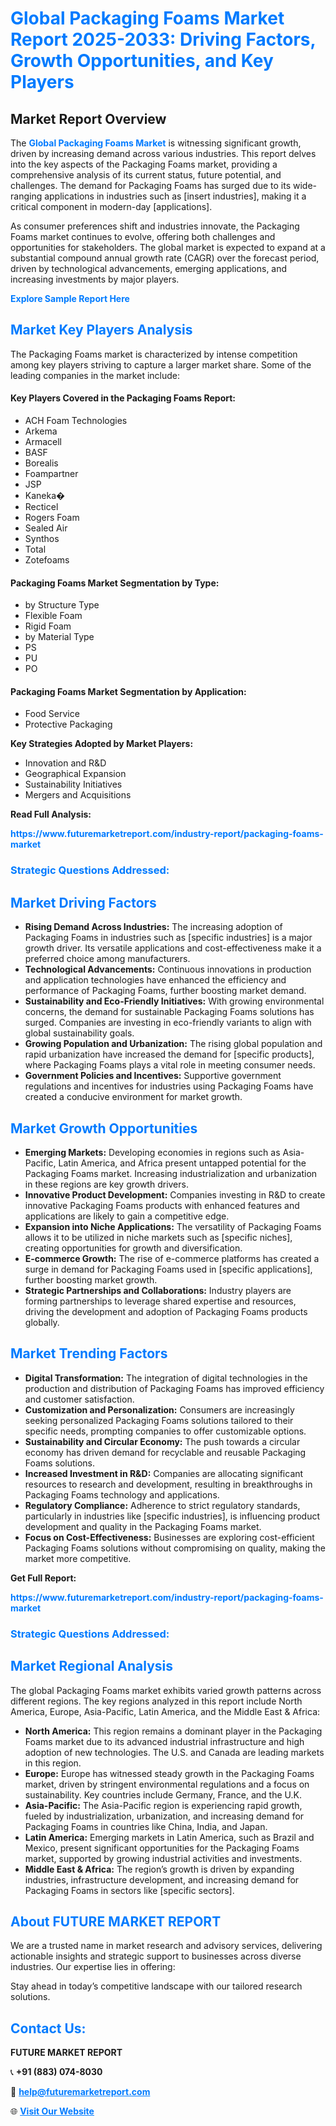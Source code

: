 <h1 style="color: #007BFF;">Global Packaging Foams Market Report 2025-2033: Driving Factors, Growth Opportunities, and Key Players</h1>

<section id="overview">
<h2>Market Report Overview</h2>
<p>The <a href="https://www.futuremarketreport.com/industry-report/packaging-foams-market" style="color: #007BFF; text-decoration: none;"><strong>Global Packaging Foams Market</strong></a> is witnessing significant growth, driven by increasing demand across various industries. This report delves into the key aspects of the Packaging Foams market, providing a comprehensive analysis of its current status, future potential, and challenges. The demand for Packaging Foams has surged due to its wide-ranging applications in industries such as [insert industries], making it a critical component in modern-day [applications].</p>
<p>As consumer preferences shift and industries innovate, the Packaging Foams market continues to evolve, offering both challenges and opportunities for stakeholders. The global market is expected to expand at a substantial compound annual growth rate (CAGR) over the forecast period, driven by technological advancements, emerging applications, and increasing investments by major players.</p>
</section>

<section id="overview">
<p><a href="https://www.futuremarketreport.com/request-sample/reportId=63217" style="color: #007BFF; text-decoration: none;"><strong>Explore Sample Report Here</strong></a></p>
</section>

<section id="key-players">
<h2 style="color: #007BFF;">Market Key Players Analysis</h2>
<p>The Packaging Foams market is characterized by intense competition among key players striving to capture a larger market share. Some of the leading companies in the market include:</p>
<h4>Key Players Covered in the Packaging Foams Report:</h4>
<ul><li>ACH Foam Technologies</li><li>Arkema</li><li>Armacell</li><li>BASF</li><li>Borealis</li><li>Foampartner</li><li>JSP</li><li>Kaneka�</li><li>Recticel</li><li>Rogers Foam</li><li>Sealed Air</li><li>Synthos</li><li>Total</li><li>Zotefoams</li></ul>
<h4>Packaging Foams Market Segmentation by Type:</h4>
<ul><li>by Structure Type</li><li>Flexible Foam</li><li>Rigid Foam</li><li>by Material Type</li><li>PS</li><li>PU</li><li>PO</li></ul>

<h4>Packaging Foams Market Segmentation by Application:</h4>
<ul><li>Food Service</li><li>Protective Packaging</li></ul>
<p><strong>Key Strategies Adopted by Market Players:</strong></p>
<ul>
<li>Innovation and R&D</li>
<li>Geographical Expansion</li>
<li>Sustainability Initiatives</li>
<li>Mergers and Acquisitions</li>
</ul>
</section>

<section>
<p><strong>Read Full Analysis: </strong></p><a href="https://www.futuremarketreport.com/industry-report/packaging-foams-market" style="color: #007BFF; text-decoration: none;"><strong>https://www.futuremarketreport.com/industry-report/packaging-foams-market</strong></a>
<h3 style="color: #007BFF;">Strategic Questions Addressed:</h3>
</section>

<section id="driving-factors">
<h2 style="color: #007BFF;">Market Driving Factors</h2>
<ul>
<li><strong>Rising Demand Across Industries:</strong> The increasing adoption of Packaging Foams in industries such as [specific industries] is a major growth driver. Its versatile applications and cost-effectiveness make it a preferred choice among manufacturers.</li>
<li><strong>Technological Advancements:</strong> Continuous innovations in production and application technologies have enhanced the efficiency and performance of Packaging Foams, further boosting market demand.</li>
<li><strong>Sustainability and Eco-Friendly Initiatives:</strong> With growing environmental concerns, the demand for sustainable Packaging Foams solutions has surged. Companies are investing in eco-friendly variants to align with global sustainability goals.</li>
<li><strong>Growing Population and Urbanization:</strong> The rising global population and rapid urbanization have increased the demand for [specific products], where Packaging Foams plays a vital role in meeting consumer needs.</li>
<li><strong>Government Policies and Incentives:</strong> Supportive government regulations and incentives for industries using Packaging Foams have created a conducive environment for market growth.</li>
</ul>
</section>

<section id="growth-opportunities">
<h2 style="color: #007BFF;">Market Growth Opportunities</h2>
<ul>
<li><strong>Emerging Markets:</strong> Developing economies in regions such as Asia-Pacific, Latin America, and Africa present untapped potential for the Packaging Foams market. Increasing industrialization and urbanization in these regions are key growth drivers.</li>
<li><strong>Innovative Product Development:</strong> Companies investing in R&D to create innovative Packaging Foams products with enhanced features and applications are likely to gain a competitive edge.</li>
<li><strong>Expansion into Niche Applications:</strong> The versatility of Packaging Foams allows it to be utilized in niche markets such as [specific niches], creating opportunities for growth and diversification.</li>
<li><strong>E-commerce Growth:</strong> The rise of e-commerce platforms has created a surge in demand for Packaging Foams used in [specific applications], further boosting market growth.</li>
<li><strong>Strategic Partnerships and Collaborations:</strong> Industry players are forming partnerships to leverage shared expertise and resources, driving the development and adoption of Packaging Foams products globally.</li>
</ul>
</section>

<section id="trending-factors">
<h2 style="color: #007BFF;">Market Trending Factors</h2>
<ul>
<li><strong>Digital Transformation:</strong> The integration of digital technologies in the production and distribution of Packaging Foams has improved efficiency and customer satisfaction.</li>
<li><strong>Customization and Personalization:</strong> Consumers are increasingly seeking personalized Packaging Foams solutions tailored to their specific needs, prompting companies to offer customizable options.</li>
<li><strong>Sustainability and Circular Economy:</strong> The push towards a circular economy has driven demand for recyclable and reusable Packaging Foams solutions.</li>
<li><strong>Increased Investment in R&D:</strong> Companies are allocating significant resources to research and development, resulting in breakthroughs in Packaging Foams technology and applications.</li>
<li><strong>Regulatory Compliance:</strong> Adherence to strict regulatory standards, particularly in industries like [specific industries], is influencing product development and quality in the Packaging Foams market.</li>
<li><strong>Focus on Cost-Effectiveness:</strong> Businesses are exploring cost-efficient Packaging Foams solutions without compromising on quality, making the market more competitive.</li>
</ul>
</section>

<section>
<p><strong>Get Full Report: </strong></p><a href="https://www.futuremarketreport.com/industry-report/packaging-foams-market" style="color: #007BFF; text-decoration: none;"><strong>https://www.futuremarketreport.com/industry-report/packaging-foams-market</strong></a>
<h3 style="color: #007BFF;">Strategic Questions Addressed:</h3>
</section>


<section id="regional-analysis">
<h2 style="color: #007BFF;">Market Regional Analysis</h2>
<p>The global Packaging Foams market exhibits varied growth patterns across different regions. The key regions analyzed in this report include North America, Europe, Asia-Pacific, Latin America, and the Middle East & Africa:</p>
<ul>
<li><strong>North America:</strong> This region remains a dominant player in the Packaging Foams market due to its advanced industrial infrastructure and high adoption of new technologies. The U.S. and Canada are leading markets in this region.</li>
<li><strong>Europe:</strong> Europe has witnessed steady growth in the Packaging Foams market, driven by stringent environmental regulations and a focus on sustainability. Key countries include Germany, France, and the U.K.</li>
<li><strong>Asia-Pacific:</strong> The Asia-Pacific region is experiencing rapid growth, fueled by industrialization, urbanization, and increasing demand for Packaging Foams in countries like China, India, and Japan.</li>
<li><strong>Latin America:</strong> Emerging markets in Latin America, such as Brazil and Mexico, present significant opportunities for the Packaging Foams market, supported by growing industrial activities and investments.</li>
<li><strong>Middle East & Africa:</strong> The region’s growth is driven by expanding industries, infrastructure development, and increasing demand for Packaging Foams in sectors like [specific sectors].</li>
</ul>
</section>

<footer>
<h2 style="color: #007BFF;">About FUTURE MARKET REPORT</h2>
<p>We are a trusted name in market research and advisory services, delivering actionable insights and strategic support to businesses across diverse industries. Our expertise lies in offering:</p>

<p>Stay ahead in today’s competitive landscape with our tailored research solutions.</p>

<h2 style="color: #007BFF;">Contact Us:</h2>
<p><strong>FUTURE MARKET REPORT</strong></p>
<p>📞 <strong>+91 (883) 074-8030</strong></p>
<p>📧 <strong><a href="mailto:help@futuremarketreport.com" style="color: #007BFF;">help@futuremarketreport.com</a></strong></p>
<p>🌐 <strong><a href="https://www.futuremarketreport.com/" style="color: #007BFF;">Visit Our Website</a></strong></p>
</footer>